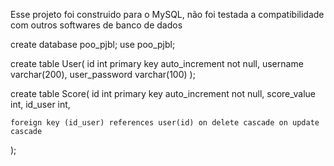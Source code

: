 Esse projeto foi construido para o MySQL, não foi testada a compatibilidade com outros softwares de banco de dados

create database poo_pjbl;
use poo_pjbl;

create table User(
	id int primary key auto_increment not null,
    username varchar(200),
    user_password varchar(100)
);

create table Score(
	id int primary key auto_increment not null,
    score_value int,
    id_user int,
    
    foreign key (id_user) references user(id) on delete cascade on update cascade
);
